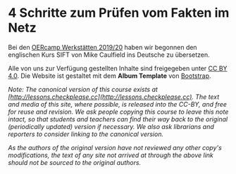 # 4 Schritte zum Prüfen vom Fakten im Netz

Bei den [OERcamp Werkstätten 2019/20](https://oercamp.de/werkstatt) haben wir begonnen den englischen Kurs SIFT von Mike Caulfield ins Deutsche zu übersetzen.

Alle von uns zur Verfügung gestellten Inhalte sind freigegeben unter [CC BY 4.0](https://creativecommons.org/licenses/by/4.0/). Die Website ist gestaltet mit dem **Album Template** von [Bootstrap](https://getbootstrap.com).



*Note: The canonical version of this course exists at [http://lessons.checkplease.cc](http://lessons.checkplease.cc). The text and media of this site, where possible, is released into the CC-BY, and free for reuse and revision. We ask people copying this course to leave this note intact, so that students and teachers can find their way back to the original (periodically updated) version if necessary. We also ask librarians and reporters to consider linking to the canonical version.*

*As the authors of the original version have not reviewed any other copy's modifications, the text of any site not arrived at through the above link should not be sourced to the original authors.*

